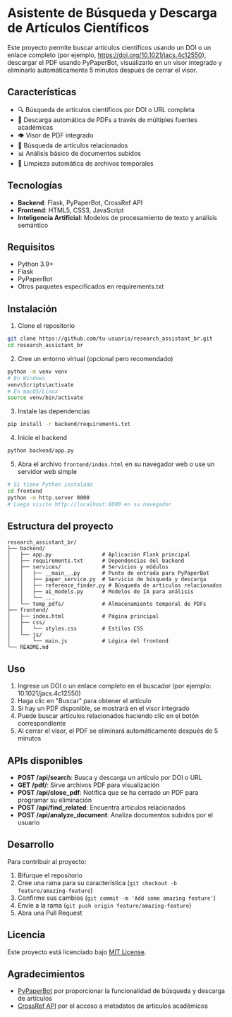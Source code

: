 # Asistente de Búsqueda y Descarga de Artículos Científicos

Este proyecto permite buscar artículos científicos usando un DOI o un enlace completo (por ejemplo, https://doi.org/10.1021/jacs.4c12550), descargar el PDF usando PyPaperBot, visualizarlo en un visor integrado y eliminarlo automáticamente 5 minutos después de cerrar el visor.

## Características

- 🔍 Búsqueda de artículos científicos por DOI o URL completa
- 📑 Descarga automática de PDFs a través de múltiples fuentes académicas
- 👁️ Visor de PDF integrado
- 🔗 Búsqueda de artículos relacionados
- 📊 Análisis básico de documentos subidos
- 🧹 Limpieza automática de archivos temporales

## Tecnologías

- **Backend**: Flask, PyPaperBot, CrossRef API
- **Frontend**: HTML5, CSS3, JavaScript
- **Inteligencia Artificial**: Modelos de procesamiento de texto y análisis semántico

## Requisitos

- Python 3.9+
- Flask
- PyPaperBot
- Otros paquetes especificados en requirements.txt

## Instalación

1. Clone el repositorio
```bash
git clone https://github.com/tu-usuario/research_assistant_br.git
cd research_assistant_br
```

2. Cree un entorno virtual (opcional pero recomendado)
```bash
python -m venv venv
# En Windows
venv\Scripts\activate
# En macOS/Linux
source venv/bin/activate
```

3. Instale las dependencias
```bash
pip install -r backend/requirements.txt
```

4. Inicie el backend
```bash
python backend/app.py
```

5. Abra el archivo `frontend/index.html` en su navegador web o use un servidor web simple
```bash
# Si tiene Python instalado
cd frontend
python -m http.server 8000
# Luego visite http://localhost:8000 en su navegador
```

## Estructura del proyecto

```
research_assistant_br/
├── backend/
│   ├── app.py                # Aplicación Flask principal
│   ├── requirements.txt      # Dependencias del backend
│   ├── services/             # Servicios y módulos
│   │   ├── __main__.py       # Punto de entrada para PyPaperBot
│   │   ├── paper_service.py  # Servicio de búsqueda y descarga
│   │   ├── reference_finder.py # Búsqueda de artículos relacionados
│   │   ├── ai_models.py      # Modelos de IA para análisis
│   │   └── ...
│   └── temp_pdfs/            # Almacenamiento temporal de PDFs
├── frontend/
│   ├── index.html            # Página principal
│   ├── css/
│   │   └── styles.css        # Estilos CSS
│   └── js/
│       └── main.js           # Lógica del frontend
└── README.md
```

## Uso

1. Ingrese un DOI o un enlace completo en el buscador (por ejemplo: 10.1021/jacs.4c12550)
2. Haga clic en "Buscar" para obtener el artículo
3. Si hay un PDF disponible, se mostrará en el visor integrado
4. Puede buscar artículos relacionados haciendo clic en el botón correspondiente
5. Al cerrar el visor, el PDF se eliminará automáticamente después de 5 minutos

## APIs disponibles

- **POST /api/search**: Busca y descarga un artículo por DOI o URL
- **GET /pdf/<filename>**: Sirve archivos PDF para visualización
- **POST /api/close_pdf**: Notifica que se ha cerrado un PDF para programar su eliminación
- **POST /api/find_related**: Encuentra artículos relacionados
- **POST /api/analyze_document**: Analiza documentos subidos por el usuario

## Desarrollo

Para contribuir al proyecto:

1. Bifurque el repositorio
2. Cree una rama para su característica (`git checkout -b feature/amazing-feature`)
3. Confirme sus cambios (`git commit -m 'Add some amazing feature'`)
4. Envíe a la rama (`git push origin feature/amazing-feature`)
5. Abra una Pull Request

## Licencia

Este proyecto está licenciado bajo [MIT License](LICENSE).

## Agradecimientos

- [PyPaperBot](https://github.com/ferru97/PyPaperBot) por proporcionar la funcionalidad de búsqueda y descarga de artículos
- [CrossRef API](https://www.crossref.org/services/metadata-delivery/rest-api/) por el acceso a metadatos de artículos académicos 